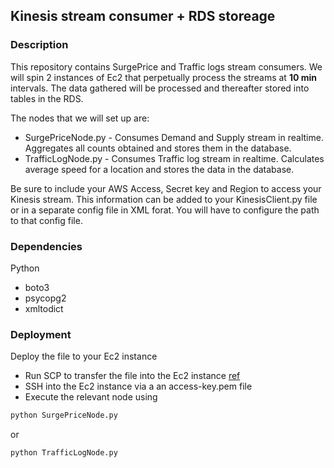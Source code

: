 ## Kinesis stream consumer + RDS storeage

### Description
This repository contains SurgePrice and Traffic logs stream consumers. We will spin 2 instances of Ec2 that perpetually process the streams at **10 min** intervals. 
The data gathered will be processed and thereafter stored into tables in the RDS. 

The nodes that we will set up are: 
* SurgePriceNode.py - Consumes Demand and Supply stream in realtime. Aggregates all counts obtained and stores them in the database.
* TrafficLogNode.py - Consumes Traffic log stream in realtime. Calculates average speed for a location and stores the data in the database.

Be sure to include your AWS Access, Secret key and Region to access your Kinesis stream. This information can be added to your KinesisClient.py file
or in a separate config file in XML forat. You will have to configure the path to that config file. 

### Dependencies
Python 
* boto3
* psycopg2
* xmltodict	

### Deployment
Deploy the file to your Ec2 instance

* Run SCP to transfer the file into the Ec2 instance [ref](https://stackoverflow.com/questions/11388014/using-scp-to-copy-a-file-to-amazon-ec2-instance)
* SSH into the Ec2 instance via a an access-key.pem file
* Execute the relevant node using
``` python
python SurgePriceNode.py 

```

or

``` python
python TrafficLogNode.py 

```


